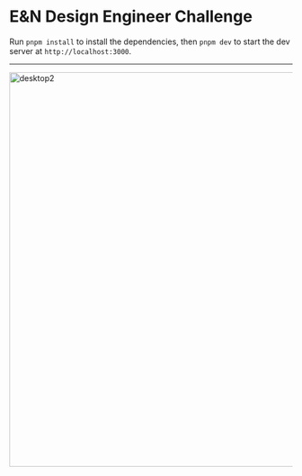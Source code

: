 # E&N Design Engineer Challenge

Run `pnpm install` to install the dependencies, then `pnpm dev` to start the dev server at `http://localhost:3000`.

---

<img width="700" alt="desktop2" src="https://github.com/user-attachments/assets/0dc94b4a-aafb-4a04-9079-7f26f386a3ef"> 

